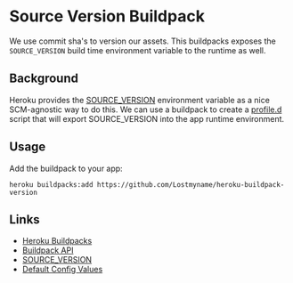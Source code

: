 Source Version Buildpack
==================

We use commit sha's to version our assets. This buildpacks exposes the `SOURCE_VERSION` build time environment variable to the runtime as well.

## Background

Heroku provides the [SOURCE_VERSION](https://devcenter.heroku.com/changelog-items/630) environment variable as a nice SCM-agnostic way to do this. We can use a buildpack to create a [profile.d](https://devcenter.heroku.com/articles/profiled) script that will export SOURCE_VERSION into the app runtime environment.

## Usage

Add the buildpack to your app:

`heroku buildpacks:add https://github.com/Lostmyname/heroku-buildpack-version`

## Links

- [Heroku Buildpacks](http://devcenter.heroku.com/articles/buildpacks)
- [Buildpack API](https://devcenter.heroku.com/articles/buildpack-api)
- [SOURCE_VERSION](https://devcenter.heroku.com/changelog-items/630)
- [Default Config Values](https://devcenter.heroku.com/articles/buildpack-api#default-config-values)
